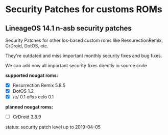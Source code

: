 Security Patches for customs ROMs
===========
LineageOS 14.1 n-asb security patches
------------------
Security Patches for other los-based custom roms like RessurectionRemix, CrDroid, DotOS, etc.

They're outdated and miss important monthly security fixes and bug fixes.

We can add now all important security fixes directly in source code

**supported nougat roms:**
- [x] Resurrection Remix 5.8.5
- [x] DotOS 1.2
- [x] /e/ 0.1 *alias* eelo 0.1

**planned nougat roms:**
- [ ] CrDroid 3.8.9 

status: security patch level up to 2019-04-05